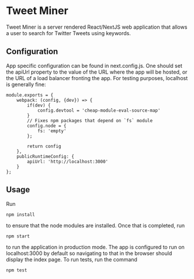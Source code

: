 Tweet Miner
===========
Tweet Miner is a server rendered React/NextJS web application that allows a user to
search for Twitter Tweets using keywords.

Configuration
-------------
App specific configuration can be found in next.config.js. One should set the apiUrl property
to the value of the URL where the app will be hosted, or the URL of a load balancer fronting the app.
For testing purposes, localhost is generally fine:

```
module.exports = {
    webpack: (config, {dev}) => {
        if(dev) {
            config.devtool = 'cheap-module-eval-source-map'
        }
        // Fixes npm packages that depend on `fs` module
        config.node = {
            fs: 'empty'
        };

        return config
    },
    publicRuntimeConfig: {
        apiUrl: 'http://localhost:3000'
    }
};

```

Usage
-----
Run
```
npm install
```
to ensure that the node modules are installed. Once that is completed,
run
```
npm start
```
to run the application in production mode. The app is configured
to run on localhost:3000 by default so navigating to that in the browser
should display the index page.
To run tests, run the command
```
npm test
```
